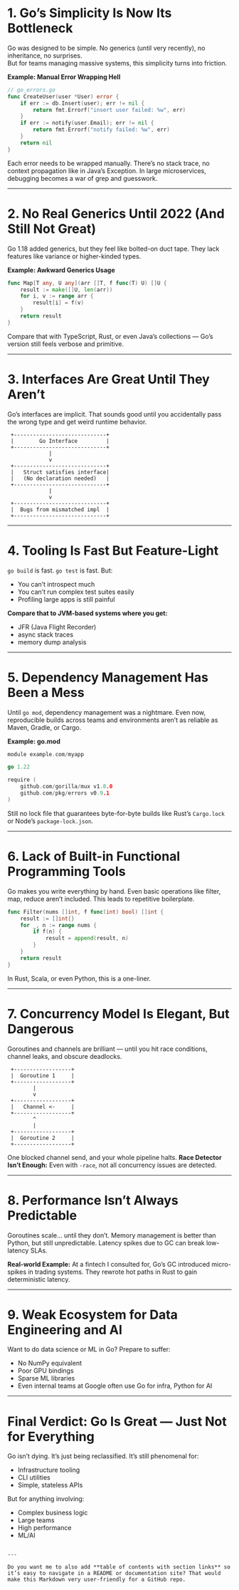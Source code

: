 # 1. Go’s Simplicity Is Now Its Bottleneck

Go was designed to be simple. No generics (until very recently), no inheritance, no surprises.  
But for teams managing massive systems, this simplicity turns into friction.

**Example: Manual Error Wrapping Hell**

```go
// go_errors.go
func CreateUser(user *User) error {
    if err := db.Insert(user); err != nil {
        return fmt.Errorf("insert user failed: %w", err)
    }
    if err := notify(user.Email); err != nil {
        return fmt.Errorf("notify failed: %w", err)
    }
    return nil
}
````

Each error needs to be wrapped manually.
There’s no stack trace, no context propagation like in Java’s Exception.
In large microservices, debugging becomes a war of grep and guesswork.

---

# 2. No Real Generics Until 2022 (And Still Not Great)

Go 1.18 added generics, but they feel like bolted-on duct tape. They lack features like variance or higher-kinded types.

**Example: Awkward Generics Usage**

```go
func Map[T any, U any](arr []T, f func(T) U) []U {
    result := make([]U, len(arr))
    for i, v := range arr {
        result[i] = f(v)
    }
    return result
}
```

Compare that with TypeScript, Rust, or even Java’s collections — Go’s version still feels verbose and primitive.

---

# 3. Interfaces Are Great Until They Aren’t

Go’s interfaces are implicit. That sounds good until you accidentally pass the wrong type and get weird runtime behavior.

```
 +-----------------------------+
 |        Go Interface         |
 +-----------------------------+
             |           
             v           
 +-----------------------------+
 |   Struct satisfies interface|
 |   (No declaration needed)   |
 +-----------------------------+
             |
             v
 +-----------------------------+
 |  Bugs from mismatched impl  |
 +-----------------------------+
```

---

# 4. Tooling Is Fast But Feature-Light

`go build` is fast. `go test` is fast. But:

* You can’t introspect much
* You can’t run complex test suites easily
* Profiling large apps is still painful

**Compare that to JVM-based systems where you get:**

* JFR (Java Flight Recorder)
* async stack traces
* memory dump analysis

---

# 5. Dependency Management Has Been a Mess

Until `go mod`, dependency management was a nightmare. Even now, reproducible builds across teams and environments aren’t as reliable as Maven, Gradle, or Cargo.

**Example: go.mod**

```go
module example.com/myapp

go 1.22

require (
    github.com/gorilla/mux v1.8.0
    github.com/pkg/errors v0.9.1
)
```

Still no lock file that guarantees byte-for-byte builds like Rust’s `Cargo.lock` or Node’s `package-lock.json`.

---

# 6. Lack of Built-in Functional Programming Tools

Go makes you write everything by hand. Even basic operations like filter, map, reduce aren’t included.
This leads to repetitive boilerplate.

```go
func Filter(nums []int, f func(int) bool) []int {
    result := []int{}
    for _, n := range nums {
        if f(n) {
            result = append(result, n)
        }
    }
    return result
}
```

In Rust, Scala, or even Python, this is a one-liner.

---

# 7. Concurrency Model Is Elegant, But Dangerous

Goroutines and channels are brilliant — until you hit race conditions, channel leaks, and obscure deadlocks.

```
 +------------------+
 |  Goroutine 1     |
 +------------------+
        |
        v
 +------------------+
 |   Channel <-     |
 +------------------+
        ^
        |
 +------------------+
 |  Goroutine 2     |
 +------------------+
```

One blocked channel send, and your whole pipeline halts.
**Race Detector Isn’t Enough:** Even with `-race`, not all concurrency issues are detected.

---

# 8. Performance Isn’t Always Predictable

Goroutines scale… until they don’t.
Memory management is better than Python, but still unpredictable.
Latency spikes due to GC can break low-latency SLAs.

**Real-world Example:**
At a fintech I consulted for, Go’s GC introduced micro-spikes in trading systems.
They rewrote hot paths in Rust to gain deterministic latency.

---

# 9. Weak Ecosystem for Data Engineering and AI

Want to do data science or ML in Go? Prepare to suffer:

* No NumPy equivalent
* Poor GPU bindings
* Sparse ML libraries
* Even internal teams at Google often use Go for infra, Python for AI

---

# Final Verdict: Go Is Great — Just Not for Everything

Go isn’t dying. It’s just being reclassified. It’s still phenomenal for:

* Infrastructure tooling
* CLI utilities
* Simple, stateless APIs

But for anything involving:

* Complex business logic
* Large teams
* High performance
* ML/AI

```

---

Do you want me to also add **table of contents with section links** so it’s easy to navigate in a README or documentation site? That would make this Markdown very user-friendly for a GitHub repo.
```

